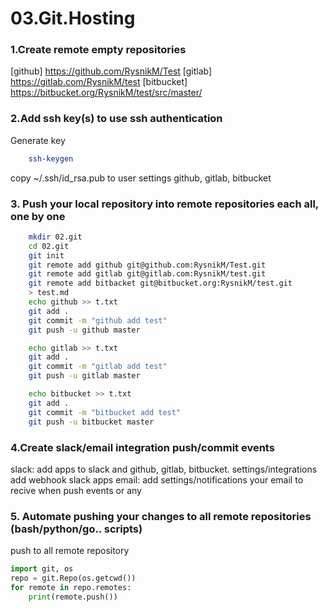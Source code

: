 # 03.Git.Hosting

### 1.Create remote empty repositories

[github] https://github.com/RysnikM/Test
[gitlab] https://gitlab.com/RysnikM/test
[bitbucket] https://bitbucket.org/RysnikM/test/src/master/

### 2.Add ssh key(s) to use ssh authentication
Generate key
``` bash
	ssh-keygen
```
copy ~/.ssh/id_rsa.pub to user settings github, gitlab, bitbucket
### 3. Push your local repository into remote repositories each all, one by one
``` bash
	mkdir 02.git
	cd 02.git
	git init
	git remote add github git@github.com:RysnikM/Test.git
	git remote add gitlab git@gitlab.com:RysnikM/test.git
	git remote add bitbacket git@bitbucket.org:RysnikM/test.git
	> test.md
	echo github >> t.txt
	git add .
	git commit -m "github add test"
	git push -u github master

	echo gitlab >> t.txt
	git add .
	git commit -m "gitlab add test"
	git push -u gitlab master

	echo bitbucket >> t.txt
	git add .
	git commit -m "bitbucket add test"
	git push -u bitbucket master
```
### 4.Create slack/email integration push/commit events
slack: add apps to slack and github, gitlab, bitbucket. settings/integrations add webhook slack apps
email: add settings/notifications your email to recive when push events or any
### 5. Automate pushing your changes to all remote repositories (bash/python/go.. scripts)
push to all remote repository
``` python
import git, os
repo = git.Repo(os.getcwd())
for remote in repo.remotes:
    print(remote.push())
```
